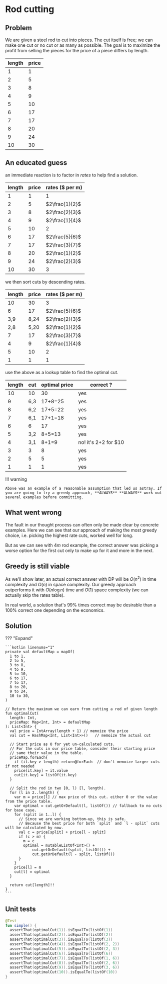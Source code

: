 # Rod cutting

<style>
.md-logo img {
  content: url('/algorithms/dynamic-programming/logo-light.png');
}

:root [data-md-color-scheme=slate] .md-logo img  {
  content: url('/algorithms/dynamic-programming/logo-dark.png');
}
</style>

## Problem

We are given a steel rod to cut into pieces. The cut itself is free; we can make one cut or no cut or as many as possible. The goal is to maximize the profit from selling the pieces for the price of a piece differs by length.

| length | price |
| ------ | ----- |
| 1      | 1     |
| 2      | 5     |
| 3      | 8     |
| 4      | 9     |
| 5      | 10    |
| 6      | 17    |
| 7      | 17    |
| 8      | 20    |
| 9      | 24    |
| 10     | 30    |

## An educated guess

an immediate reaction is to factor in _rates_ to help find a solution.

| length | price | rates ($ per m) |
| ------ | ----- | --------------- |
| 1      | 1     | $1$             |
| 2      | 5     | $2\frac{1}{2}$  |
| 3      | 8     | $2\frac{2}{3}$  |
| 4      | 9     | $2\frac{1}{4}$  |
| 5      | 10    | $2$             |
| 6      | 17    | $2\frac{5}{6}$  |
| 7      | 17    | $2\frac{3}{7}$  |
| 8      | 20    | $2\frac{1}{2}$  |
| 9      | 24    | $2\frac{2}{3}$  |
| 10     | 30    | $3$             |

we then sort cuts by descending rates.

| length | price | rates ($ per m) |
| ------ | ----- | --------------- |
| 10     | 30    | $3$             |
| 6      | 17    | $2\frac{5}{6}$  |
| 3,9    | 8,24  | $2\frac{2}{3}$  |
| 2,8    | 5,20  | $2\frac{1}{2}$  |
| 7      | 17    | $2\frac{3}{7}$  |
| 4      | 9     | $2\frac{1}{4}$  |
| 5      | 10    | $2$             |
| 1      | 1     | $1$             |

use the above as a lookup table to find the optimal cut.

| length | cut | optimal price | correct ?            |
| ------ | --- | ------------- | -------------------- |
| 10     | 10  | 30            | yes                  |
| 9      | 6,3 | 17+8=25       | yes                  |
| 8      | 6,2 | 17+5=22       | yes                  |
| 7      | 6,1 | 17+1=18       | yes                  |
| 6      | 6   | 17            | yes                  |
| 5      | 3,2 | 8+5=13        | yes                  |
| 4      | 3,1 | 8+1=9         | no! it's 2+2 for $10 |
| 3      | 3   | 8             | yes                  |
| 2      | 5   | 5             | yes                  |
| 1      | 1   | 1             | yes                  |

!!! warning

    Above was an example of a reasonable assumption that led us astray. If you are going to try a greedy approach, **ALWAYS** **ALWAYS** work out several examples before committing.

## What went wrong

The fault in our thought process can often only be made clear by concrete examples. Here we can see that our approach of making the most greedy choice, i.e. picking the highest rate cuts, worked well for long.

But as we can see with $4m$ rod example, the correct answer was picking a worse option for the first cut only to make up for it and more in the next.

## Greedy is still viable

As we'll show later, an actual correct answer with DP will be $O(n^2)$ in time complexity and $O(n)$ in space complexity. Our greedy approach outperforms it with $O(n \log n)$ time and $O(1)$ space complexity (we can actually skip the rates table).

In real world, a solution that's 99% times correct may be desirable than a 100% correct one depending on the economics.

## Solution

??? "Expand"

    ```kotlin linenums="1"
    private val defaultMap = mapOf(
      1 to 1,
      2 to 5,
      3 to 8,
      4 to 9,
      5 to 10,
      6 to 17,
      7 to 17,
      8 to 20,
      9 to 24,
      10 to 30,
    )

    // Return the maximum we can earn from cutting a rod of given length
    fun optimalCut(
      length: Int,
      priceMap: Map<Int, Int> = defaultMap
    ): List<Int> {
      val price = IntArray(length + 1) // memoize the price
      val cut = HashMap<Int, List<Int>>()   // memoize the actual cut

      // Start price as 0 for yet un-calculated cuts.
      // For the cuts in our price table, consider their starting price
      // same their value in the table.
      priceMap.forEach{
        if (it.key > length) return@forEach  // don't memoize larger cuts if not needed
        price[it.key] = it.value
        cut[it.key] = listOf(it.key)
      }

      // Split the rod in two [0, l) [l, length).
      for (l in 2..length) {
        var m = price[l] // max price of this cut. either 0 or the value from the price table.
        var optimal = cut.getOrDefault(l, listOf()) // fallback to no cuts for base case.
        for (split in 1..l) {
          // Since we are working bottom-up, this is safe.
          // Because the best price for both `split` and `l - split` cuts will be calculated by now.
          val c = price[split] + price[l - split]
          if (c > m) {
            m = c
            optimal = mutableListOf<Int>() +
                cut.getOrDefault(split, listOf()) +
                cut.getOrDefault(l - split, listOf())
          }
        }
        price[l] = m
        cut[l] = optimal
      }

      return cut[length]!!
    }
    ```

## Unit tests

```kotlin linenums="1"
@Test
fun simple() {
  assertThat(optimalCut(1)).isEqualTo(listOf(1))
  assertThat(optimalCut(2)).isEqualTo(listOf(2))
  assertThat(optimalCut(3)).isEqualTo(listOf(3))
  assertThat(optimalCut(4)).isEqualTo(listOf(2, 2))
  assertThat(optimalCut(5)).isEqualTo(listOf(2, 3))
  assertThat(optimalCut(6)).isEqualTo(listOf(6))
  assertThat(optimalCut(7)).isEqualTo(listOf(1, 6))
  assertThat(optimalCut(8)).isEqualTo(listOf(2, 6))
  assertThat(optimalCut(9)).isEqualTo(listOf(3, 6))
  assertThat(optimalCut(10)).isEqualTo(listOf(10))
}
```
